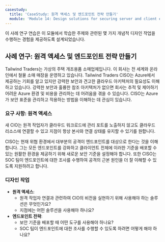 ```yaml
---
casestudy:
  title: 'CaseStudy: 원격 액세스 및 엔드포인트 전략 만들기'
  module: 'Module 14: Design solutions for securing server and client endpoints'
---
```


이 사례 연구 연습은 이 모듈에서 학습한 주제와 관련된 몇 가지 개념적 디자인 작업을 수행하는 경험을 제공하도록 설계되었습니다.

## 사례 연구: 원격 액세스 및 엔드포인트 전략 만들기

Tailwind Traders는 가상의 주택 개조용품 소매업체입니다. 이 회사는 전 세계와 온라인에서 철물 소매 매장을 운영하고 있습니다. Tailwind Traders CISO는 Azure에서 제공하는 기회를 알고 있지만 강력한 보안과 견고한 클라우드 아키텍처의 필요성도 이해하고 있습니다. 강력한 보안과 훌륭한 참조 아키텍처가 없으면 회사는 추적 및 제어하기 어려운 Azure 환경 및 비용을 관리하는 데 어려움을 겪을 수 있습니다. CISO는 Azure가 보안 표준을 관리하고 적용하는 방법을 이해하는 데 관심이 있습니다.

### 요구 사항: 원격 액세스

새 CIO는 원격 작업자가 클라우드 워크로드에 관리 포트를 노출하지 않고도 클라우드 리소스에 연결할 수 있고 지점이 항상 본사와 연결 상태를 유지할 수 있기를 원합니다.

CISO는 현재 위협 환경에서 대부분의 공격이 엔드포인트를 대상으로 한다는 것을 이해합니다. 그는 모든 엔드포인트를 강화하고 클라이언트 전체에 이러한 기준을 배포할 수 있는 원활한 환경을 제공하기 위해 새로운 보안 기준을 설정해야 합니다. 또한 CISO는 SOC 팀이 엔드포인트에 대한 조사를 수행하여 공격의 근본 원인을 더 잘 이해할 수 있도록 지원하려고 합니다.

### 디자인 작업

* **원격 액세스**: 
     - 원격 작업자 연결과 관련하여 CIO의 비전을 실현하기 위해 사용해야 하는 솔루션은 무엇인가요?
     - 지점에는 어떤 솔루션을 사용해야 하나요?
* **엔드포인트 전략**:
     - 보안 기준을 배포할 때 어떤 도구를 사용해야 하나요?
     - SOC 팀이 엔드포인트에 대한 조사를 수행할 수 있도록 하려면 어떻게 해야 하나요?
